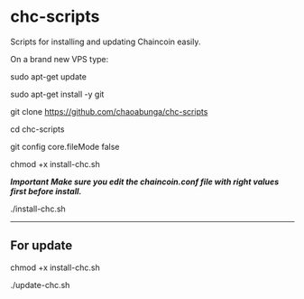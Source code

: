 # chc-scripts
Scripts for installing and updating Chaincoin easily.

On a brand new VPS type:

sudo apt-get update

sudo apt-get install -y git 

git clone https://github.com/chaoabunga/chc-scripts

cd chc-scripts

git config core.fileMode false

chmod +x install-chc.sh

***Important***
***Make sure you edit the chaincoin.conf file with right values first before install.***

./install-chc.sh

-----------
For update
-----------

chmod +x install-chc.sh

./update-chc.sh
